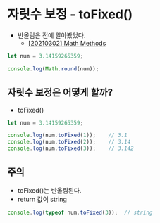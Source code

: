# 자릿수 보정 - toFixed()
- 반올림은 전에 알아봤었다.
  - [[20210302] Math Methods]([20210302]_math_methods.md)
```javascript
let num = 3.14159265359;

console.log(Math.round(num));
```

## 자릿수 보정은 어떻게 할까?
- toFixed()

```javascript
let num = 3.14159265359;

console.log(num.toFixed(1));    // 3.1
console.log(num.toFixed(2));    // 3.14
console.log(num.toFixed(3));    // 3.142
```

## 주의
- toFixed()는 반올림된다.
- return 값이 string
```javascript
console.log(typeof num.toFixed(3));  // string
```
